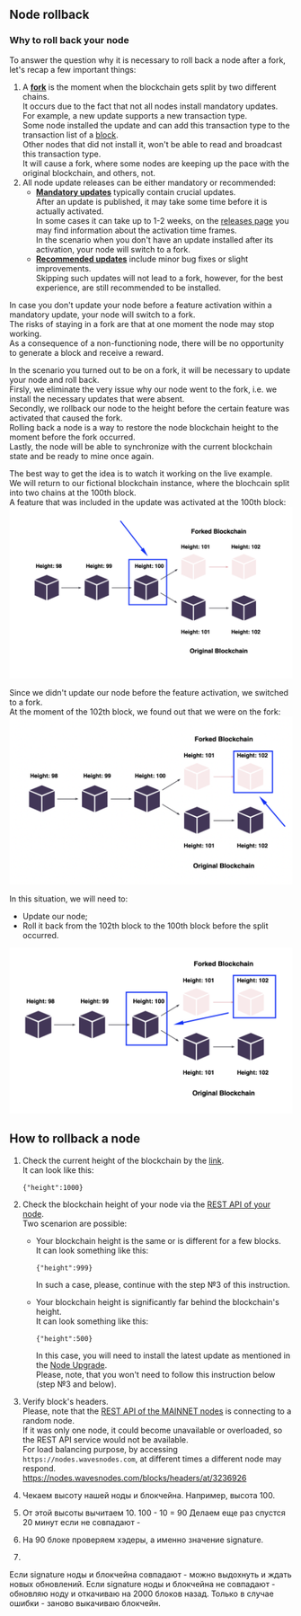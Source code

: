 ## Node rollback ##

### Why to roll back your node ###

To answer the question why it is necessary to roll back a node after a fork, let's recap a few important things:
1. A **<u>[fork]()</u>** is the moment when the blockchain gets split by two different chains.  
    It occurs due to the fact that not all nodes install mandatory updates.  
    For example, a new update supports a new transaction type.  
    Some node installed the update and can add this transaction type to the transaction list of a [block]().  
    Other nodes that did not install it, won't be able to read and broadcast this transaction type.  
    It will cause a fork, where some nodes are keeping up the pace with the original blockchain, and others, not.
2. All node update releases can be either mandatory or recommended:  
    - **<u>Mandatory updates</u>** typically contain crucial updates.  
        After an update is published, it may take some time before it is actually activated.  
        In some cases it can take up to 1-2 weeks, on the [releases page](https://github.com/wavesplatform/Waves/releases) you may find information about the activation time frames.    
        In the scenario when you don't have an update installed after its activation, your node will switch to a fork.
    - **<u>Recommended updates</u>** include minor bug fixes or slight improvements.  
        Skipping such updates will not lead to a fork, however, for the best experience, are still recommended to be installed.

In case you don't update your node before a feature activation within a mandatory update, your node will switch to a fork.  
The risks of staying in a fork are that at one moment the node may stop working.  
As a consequence of a non-functioning node, there will be no opportunity to generate a block and receive a reward.  
  
In the scenario you turned out to be on a fork, it will be necessary to update your node and roll back.  
Firsly, we eliminate the very issue why our node went to the fork, i.e. we install the necessary updates that were absent.  
Secondly, we rollback our node to the height before the certain feature was activated that caused the fork.  
Rolling back a node is a way to restore the node blockchain height to the moment before the fork occurred.  
Lastly, the node will be able to synchronize with the current blockchain state and be ready to mine once again.  

The best way to get the idea is to watch it working on the live example.  
We will return to our fictional blockchain instance, where the blochcain split into two chains at the 100th block.  
A feature that was included in the update was activated at the 100th block:    
![](./images/noderoll.png)

Since we didn't update our node before the feature activation, we switched to a fork.  
At the moment of the 102th block, we found out that we were on the fork:  
![](./images/102block.png)

In this situation, we will need to:
- Update our node;
- Roll it back from the 102th block to the 100th block before the split occurred.  
    
![](./images/102to100.png)

## How to rollback a node ###

<!-- Once you realize you skipped a mandatory update, many steps of node restoration would depen on how much time passed since this moment.  
If it was a few mandatory updates, for example, 2-3 mandatory updates skipped, it will be necessary to update and re-synchronize your node. -->

1. Check the current height of the blockchain by the [link](https://nodes.wavesnodes.com/blocks/height).  
    It can look like this:

    ```
    {"height":1000}
    ```
2. Check the blockchain height of your node via the [REST API of your node](http://localhost:6869/blocks/height).  
    Two scenarion are possible:
    - Your blockchain height is the same or is different for a few blocks.  
        It can look something like this:  

        ```
        {"height":999}
        ```
        In such a case, please, continue with the step №3 of this instruction.
    - Your blockchain height is significantly far behind the blockchain's height.  
        It can look something like this:
        
        ```
        {"height":500}
        ```  
        In this case, you will need to install the latest update as mentioned in the [Node Upgrade](#node-upgrade).  
        Please, note, that you won't need to follow this instruction below (step №3 and below).
3. Verify block's headers.   
    Please, note that the [REST API of the MAINNET nodes](https://nodes.wavesnodes.com/) is connecting to a random node.  
    If it was only one node, it could become unavailable or overloaded, so the REST API service would not be available.  
    For load balancing purpose, by accessing `https://nodes.wavesnodes.com`, at different times a different node may respond.   
        https://nodes.wavesnodes.com/blocks/headers/at/3236926







4. Чекаем высоту нашей ноды и блокчейна.
Например, высота 100.
2. От этой высоты вычитаем 10.
100 - 10 = 90
Делаем еще раз спустся 20 минут если не совпадают - 
3. На 90 блоке проверяем хэдеры, а именно значение signature.
4. 
Если signature ноды и блокчейна совпадают - можно выдохнуть и ждать новых обновлений.
Если signature ноды и блокчейна не совпадают - обновляю ноду и откачиваю на 2000 блоков назад. Только в случае ошибки - заново выкачиваю блокчейн.